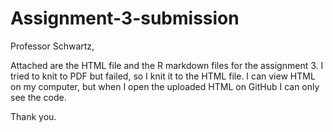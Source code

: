 # Assignment-3-submission

Professor Schwartz,

Attached are the HTML file and the R markdown files for the assignment 3. I tried to knit to PDF but failed, so I knit it to the HTML file. I can view HTML on my computer, but when I open the uploaded HTML on GitHub I can only see the code. 

Thank you.
